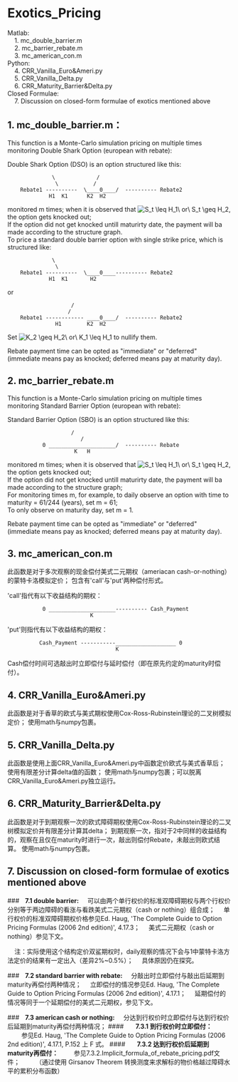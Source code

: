 # Exotics_Pricing  


Matlab:  
&#160;&#160;&#160;&#160;1. mc_double_barrier.m  
&#160;&#160;&#160;&#160;2. mc_barrier_rebate.m  
&#160;&#160;&#160;&#160;3. mc_american_con.m  
Python:  
&#160;&#160;&#160;&#160;4. CRR_Vanilla_Euro&Ameri.py  
&#160;&#160;&#160;&#160;5. CRR_Vanilla_Delta.py  
&#160;&#160;&#160;&#160;6. CRR_Maturity_Barrier&Delta.py  
Closed Formulae:  
&#160;&#160;&#160;&#160;7. Discussion on closed-form formulae of exotics mentioned above  


## **1. mc_double_barrier.m：**

This function is a Monte-Carlo simulation pricing on multiple times monitoring Double Shark Option (european with rebate):  
    
Double Shark Option (DSO) is an option structured like this:  
					                
			      \	            /  
			       \           /  
	    Rebate1 ----------  \____0____/  ---------- Rebate2  
			     H1  K1      K2  H2  
	
monitored m times; when it is observed that <img src="https://latex.codecogs.com/gif.latex?S_t&space;\leq&space;H_1\&space;or\&space;S_t&space;\geq&space;H_2" title="S_t \leq H_1\ or\ S_t \geq H_2" />, the option gets knocked out;  
If the option did not get knocked untill maturirty date, the payment will ba made according to the structure graph.  
To price a standard double barrier option with single strike price, which is structured like:  
					                
			      \			
			       \          
	    Rebate1 ----------  \____0____---------- Rebate2  
			     H1  K1       H2  
						 
or  
						                
					    /  
					   /  
	    Rebate1 ------------ ____0____/  ---------- Rebate2  
			       H1        K2  H2  
						
Set <img src="https://latex.codecogs.com/gif.latex?K_2&space;\geq&space;H_2\&space;or\&space;K_1&space;\leq&space;H_1" title="K_2 \geq H_2\ or\ K_1 \leq H_1" /> to nullify them.  

Rebate payment time can be opted as "immediate" or "deferred" (immediate means pay as knocked; deferred means pay at maturity day).  
    
## **2. mc_barrier_rebate.m**

This function is a Monte-Carlo simulation pricing on multiple times monitoring Standard Barrier Option (european with rebate):  
    
Standard Barrier Option (SBO) is an option structured like this:  
    
					    /  
				           /  
	           0 _____________________/  ---------- Rebate  
				         K   H  
    
monitored m times; when it is observed that <img src="https://latex.codecogs.com/gif.latex?S_t&space;\leq&space;H_1\&space;or\&space;S_t&space;\geq&space;H_2" title="S_t \leq H_1\ or\ S_t \geq H_2" />, the option gets knocked out;  
If the option did not get knocked untill maturirty date, the payment will ba made according to the structure graph;  
For monitoring times m, for example, to daily observe an option with time to maturity = 61/244 (years), set m = 61;  
To only observe on maturity day, set m = 1.  

Rebate payment time can be opted as "immediate" or "deferred" (immediate means pay as knocked; deferred means pay at maturity day).  

## **3. mc_american_con.m**
    
此函数是对于多次观察的现金偿付美式二元期权（ameriacan cash-or-nothing）的蒙特卡洛模拟定价；
包含有'call'与'put'两种偿付形式。
    
'call'指代有以下收益结构的期权：
    
	           0 _____________________---------- Cash_Payment
			                  K
    
'put'则指代有以下收益结构的期权：
    
              Cash_Payment -----------___________________ 0
                                      K
    
Cash偿付时间可选敲出时立即偿付与延时偿付（即在原先约定的maturity时偿付）。
    
## **4. CRR_Vanilla_Euro&Ameri.py**

此函数是对于香草的欧式与美式期权使用Cox-Ross-Rubinstein理论的二叉树模拟定价；
使用math与numpy包裹。

## **5. CRR_Vanilla_Delta.py**

此函数是使用上面CRR_Vanilla_Euro&Ameri.py中函数定价欧式与美式香草后；
使用有限差分计算delta值的函数；
使用math与numpy包裹；可以脱离CRR_Vanilla_Euro&Ameri.py独立运行。

## **6. CRR_Maturity_Barrier&Delta.py**

此函数是对于到期观察一次的欧式障碍期权使用Cox-Ross-Rubinstein理论的二叉树模拟定价并有限差分计算其delta；
到期观察一次，指对于2中同样的收益结构的，观察在且仅在maturity时进行一次，敲出则偿付Rebate，未敲出则欧式结算。
使用math与numpy包裹。
    
## **7. Discussion on closed-form formulae of exotics mentioned above**

###**&#160;&#160;&#160;&#160;7.1 double barrier:** 
&#160;&#160;&#160;&#160;可以由两个单行权价的标准双障碍期权与两个行权价分别等于两边障碍的看涨与看跌美式二元期权（cash or nothing）组合成；
&#160;&#160;&#160;&#160;单行权价的标准双障碍期权价格参见Ed. Haug, 'The Complete Guide to Option Pricing Formulas (2006 2nd edition)', 4.17.3；
&#160;&#160;&#160;&#160;美式二元期权（cash or nothing）参见下文。
        
&#160;&#160;&#160;&#160;注：实际使用这个结构定价双鲨期权时，daily观察的情况下会与1中蒙特卡洛方法定价的结果有一定出入（差异2%~0.5%）；
&#160;&#160;&#160;&#160;具体原因仍在探究。
        
###**&#160;&#160;&#160;&#160;7.2 standard barrier with rebate:**
&#160;&#160;&#160;&#160;分敲出时立即偿付与敲出后延期到maturity再偿付两种情况；
&#160;&#160;&#160;&#160;立即偿付的情况参见Ed. Haug, 'The Complete Guide to Option Pricing Formulas (2006 2nd edition)', 4.17.1；
&#160;&#160;&#160;&#160;延期偿付的情况等同于一个延期偿付的美式二元期权，参见下文。
        
###**&#160;&#160;&#160;&#160;7.3 american cash or nothing:**
&#160;&#160;&#160;&#160;分达到行权价时立即偿付与达到行权价后延期到maturity再偿付两种情况；
####**&#160;&#160;&#160;&#160;&#160;&#160;&#160;&#160;7.3.1 到行权价时立即偿付：**
&#160;&#160;&#160;&#160;&#160;&#160;&#160;&#160;参见Ed. Haug, 'The Complete Guide to Option Pricing Formulas (2006 2nd edition)', 4.17.1, P.152 上 F 式。
####**&#160;&#160;&#160;&#160;&#160;&#160;&#160;&#160;7.3.2 达到行权价后延期到maturity再偿付：**
&#160;&#160;&#160;&#160;&#160;&#160;&#160;&#160;参见7.3.2.Implicit_formula_of_rebate_pricing.pdf文件；
&#160;&#160;&#160;&#160;&#160;&#160;&#160;&#160;（通过使用 Girsanov Theorem 转换测度来求解标的物价格越过障碍水平的累积分布函数）





